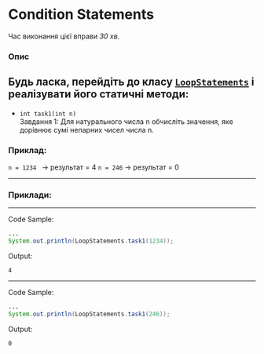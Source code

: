 # Condition Statements

Час виконання цієї вправи _30 хв_.

### Опис
Будь ласка, перейдіть до класу [`LoopStatements`](src/main/java/com/epam/rd/autotasks/LoopStatements.java)
і реалізувати його статичні методи:
---
* `int task1(int n)`\
  Завдання 1:
  Для натурального числа n обчисліть значення, яке дорівнює сумі непарних чисел числа n.
### Приклад:
`n = 1234 ` -> результат = 4
`n = 246` -> результат = 0


---
###  Приклади:

---
Code Sample:
```java
...
System.out.println(LoopStatements.task1(1234));
```

Output:
```
4
```

---
Code Sample:
```java
...
System.out.println(LoopStatements.task1(246));
```

Output:
```
0
```
